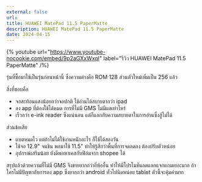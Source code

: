 ```yaml
---
external: false
url: 
title: HUAWEI MatePad 11.5 PaperMatte
description: HUAWEI MatePad 11.5 PaperMatte
date: 2024-04-15
---
```



{% youtube url="https://www.youtube-nocookie.com/embed/9p2aGXxWxqI" label="รีวิว HUAWEI MatePad 11.5 PaperMatte" /%}

รุ่นที่ซื้อมาใช้เป็นรุ่นก่อนหน้านี้ ซึ่งความต่างคือ ROM 128 ส่วนตัวใหม่เพิ่มเป็น 256 แล้ว

สิ่งที่ชอบคือ

- จอสะท้อนแสงน้อยกว่าจอปกติ ใช้อ่านได้สบายตากว่า ipad 
- ลง app ที่ต้องใช้ได้หมด การที่ไม่มี GMS ไม่มีผลเท่าไหร่
- เร็วกว่า e-ink reader ซึ่งแน่นอน แต่ก็แลกกับความสบายตาในการอ่านซึ่งสู้ไม่ได้

ส่วนข้อเสีย

- แบตหมดไว แต่ถ้าไม่ได้ใช้งานหนักอะไร ก็ใช้ได้สองวัน
- ใช้จอ 12.9" จนชิน พอมาใช้ 11.5" ทำให้รู้สึกว่าพื้นที่การจดลดลง ต้องปรับตัวหน่อย
- อุปกรณ์เสริมน้อย ยังดีพอหาเคสกับฟิล์มจาก shopee ได้

สรุปแล้วด้วยความที่ไม่มี GMS จึงขายยากกว่ายี่ห้ออื่น ทำให้มีโปรโมชันลดแลกแจกแถมเยอะมาก ถ้าใครไม่มีปัญหากับการลง app ซึ่งยากกว่า android ทั่วไปนิดหน่อย tablet ตัวนี้จะคุ้มค่ามาก